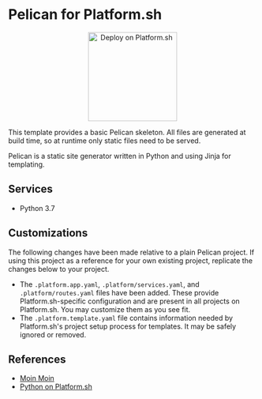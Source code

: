 # Pelican for Platform.sh

<p align="center">
<a href="https://console.platform.sh/projects/create-project?template=https://raw.githubusercontent.com/platformsh/template-builder/master/templates/pelican/.platform.template.yaml&utm_content=pelican&utm_source=github&utm_medium=button&utm_campaign=deploy_on_platform">
    <img src="https://platform.sh/images/deploy/lg-blue.svg" alt="Deploy on Platform.sh" width="180px" />
</a>
</p>

This template provides a basic Pelican skeleton.  All files are generated at build time, so at runtime only static files need to be served.

Pelican is a static site generator written in Python and using Jinja for templating.

## Services

* Python 3.7

## Customizations

The following changes have been made relative to a plain Pelican project.  If using this project as a reference for your own existing project, replicate the changes below to your project.

* The `.platform.app.yaml`, `.platform/services.yaml`, and `.platform/routes.yaml` files have been added.  These provide Platform.sh-specific configuration and are present in all projects on Platform.sh.  You may customize them as you see fit.
* The `.platform.template.yaml` file contains information needed by Platform.sh's project setup process for templates.  It may be safely ignored or removed.

## References

* [Moin Moin](https://moinmo.in/)
* [Python on Platform.sh](https://docs.platform.sh/languages/python.html)
